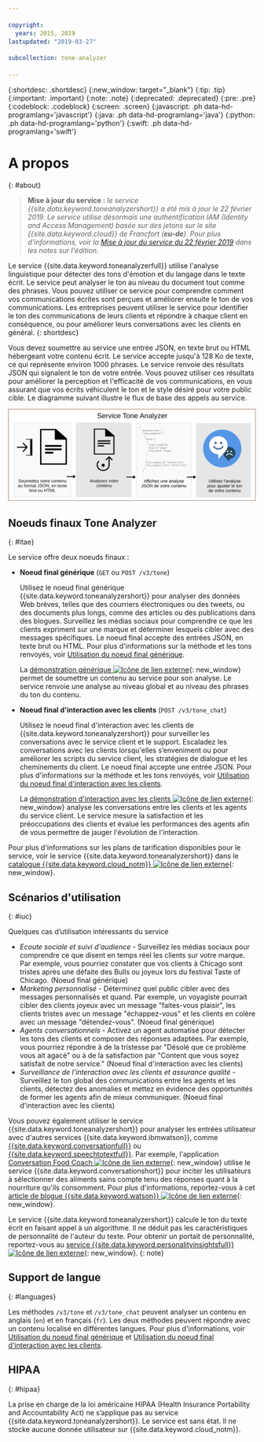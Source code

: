 ```yaml
---

copyright:
  years: 2015, 2019
lastupdated: "2019-03-27"

subcollection: tone-analyzer

---
```


{:shortdesc: .shortdesc}
{:new_window: target="_blank"}
{:tip: .tip}
{:important: .important}
{:note: .note}
{:deprecated: .deprecated}
{:pre: .pre}
{:codeblock: .codeblock}
{:screen: .screen}
{:javascript: .ph data-hd-programlang='javascript'}
{:java: .ph data-hd-programlang='java'}
{:python: .ph data-hd-programlang='python'}
{:swift: .ph data-hd-programlang='swift'}

# A propos
{: #about}

> **Mise à jour du service :** *le service {{site.data.keyword.toneanalyzershort}} a été mis à jour le 22 février 2019. Le service utilise désormais une authentification IAM (Identity and Access Management) basée sur des jetons sur le site {{site.data.keyword.cloud}} de Francfort (**eu-de**). Pour plus d'informations, voir la [Mise à jour du service du 22 février 2019](/docs/services/tone-analyzer?topic=tone-analyzer-rnrn#February2019) dans les notes sur l'édition.*

Le service {{site.data.keyword.toneanalyzerfull}} utilise l'analyse linguistique pour détecter des tons d'émotion et du langage dans le texte écrit. Le service peut analyser le ton au niveau du document tout comme des phrases. Vous pouvez utiliser ce service pour comprendre comment vos communications écrites sont perçues et améliorer ensuite le ton de vos communications. Les entreprises peuvent utiliser le service pour identifier le ton des communications de leurs clients et répondre à chaque client en conséquence, ou pour améliorer leurs conversations avec les clients en général.
{: shortdesc}

Vous devez soumettre au service une entrée JSON, en texte brut ou HTML hébergeant votre contenu écrit. Le service accepte jusqu'à 128 Ko de texte, ce qui représente environ 1000 phrases. Le service renvoie des résultats JSON qui signalent le ton de votre entrée. Vous pouvez utiliser ces résultats pour améliorer la perception et l'efficacité de vos communications, en vous assurant que vos écrits véhiculent le ton et le style désiré pour votre public cible. Le diagramme suivant illustre le flux de base des appels au service.

![Soumettez le contenu au service Tone Analyzer et utilisez les résultats pour améliorer vos communications.](images/tone-analyzer.svg)

## Noeuds finaux Tone Analyzer
{: #itae}

Le service offre deux noeuds finaux :

-   **Noeud final générique** (`GET` ou `POST /v3/tone`)

    Utilisez le noeud final générique {{site.data.keyword.toneanalyzershort}} pour analyser des données Web brèves, telles que des courriers électroniques ou des tweets, ou des documents plus longs, comme des articles ou des publications dans des blogues. Surveillez les médias sociaux pour comprendre ce que les clients expriment sur une marque et déterminer lesquels cibler avec des messages spécifiques. Le noeud final accepte des entrées JSON, en texte brut ou HTML. Pour plus d'informations sur la méthode et les tons renvoyés, voir [Utilisation du noeud final générique](/docs/services/tone-analyzer?topic=tone-analyzer-utgpe).

    La [démonstration générique ![Icône de lien externe](../../icons/launch-glyph.svg "Icône de lien externe")](https://tone-analyzer-demo.ng.bluemix.net/){: new_window} permet de soumettre un contenu au service pour son analyse. Le service renvoie une analyse au niveau global et au niveau des phrases du ton du contenu.
-   **Noeud final d'interaction avec les clients** (`POST /v3/tone_chat`)

    Utilisez le noeud final d'interaction avec les clients de {{site.data.keyword.toneanalyzershort}} pour surveiller les conversations avec le service client et le support. Escaladez les conversations avec les clients lorsqu'elles s’enveniment ou pour améliorer les scripts du service client, les stratégies de dialogue et les cheminements du client. Le noeud final accepte une entrée JSON. Pour plus d'informations sur la méthode et les tons renvoyés, voir [Utilisation du noeud final d'interaction avec les clients](/docs/services/tone-analyzer?topic=tone-analyzer-utco).

    La [démonstration d'interaction avec les clients ![Icône de lien externe](../../icons/launch-glyph.svg "Icône de lien externe")](https://customer-engagement-demo.ng.bluemix.net/){: new_window} analyse les conversations entre les clients et les agents du service client. Le service mesure la satisfaction et les préoccupations des clients et évalue les performances des agents afin de vous permettre de jauger l'évolution de l'interaction.

Pour plus d'informations sur les plans de tarification disponibles pour le service, voir le service {{site.data.keyword.toneanalyzershort}} dans le [catalogue {{site.data.keyword.cloud_notm}} ![Icône de lien externe](../../icons/launch-glyph.svg "Icône de lien externe")](https://{DomainName}/catalog/services/tone-analyzer){: new_window}.

## Scénarios d'utilisation
{: #iuc}

Quelques cas d’utilisation intéressants du service 

-   *Ecoute sociale et suivi d'audience* - Surveillez les médias sociaux pour comprendre ce que disent en temps réel les clients sur votre marque. Par exemple, vous pourriez constater que vos clients à Chicago sont tristes après une défaite des Bulls ou joyeux lors du festival Taste of Chicago. (Noeud final générique)
-   *Marketing personnalisé* - Déterminez quel public cibler avec des messages personnalisés et quand. Par exemple, un voyagiste pourrait cibler des clients joyeux avec un message "faites-vous plaisir", les clients tristes avec un message "échappez-vous" et les clients en colère avec un message "détendez-vous". (Noeud final générique)
-   *Agents conversationnels* - Activez un agent automatisé pour détecter les tons des clients et composer des réponses adaptées. Par exemple, vous pourriez répondre à de la tristesse par "Désolé que ce problème vous ait agacé" ou à de la satisfaction par "Content que vous soyez satisfait de notre service." (Noeud final d'interaction avec les clients)
-   *Surveillance de l'interaction avec les clients et assurance qualité* - Surveillez le ton global des communications entre les agents et les clients, détectez des anomalies et mettez en évidence des opportunités de former les agents afin de mieux communiquer. (Noeud final d'interaction avec les clients)

Vous pouvez également utiliser le service {{site.data.keyword.toneanalyzershort}} pour analyser les entrées utilisateur avec d'autres services {{site.data.keyword.ibmwatson}}, comme [{{site.data.keyword.conversationfull}}](https://{DomainName}/docs/services/conversation/index.html) ou [{{site.data.keyword.speechtotextfull}}](https://{DomainName}/docs/services/speech-to-text/index.html). Par exemple, l'application [Conversation Food Coach ![Icône de lien externe](../../icons/launch-glyph.svg "Icône de lien externe")](https://food-coach.ng.bluemix.net/){: new_window} utilise le service {{site.data.keyword.conversationshort}} pour inciter les utilisateurs à sélectionner des aliments sains compte tenu des réponses quant à la nourriture qu'ils consomment. Pour plus d'informations, reportez-vous à cet [article de blogue {{site.data.keyword.watson}} ![Icône de lien externe](../../icons/launch-glyph.svg "Icône de lien externe")](https://developer.ibm.com/watson/blog/2016/10/17/creating-a-compassionate-conversational-agent-using-watson-tone-analyzer-and-watson-conversation-services/){: new_window}.

Le service {{site.data.keyword.toneanalyzershort}} calcule le ton du texte écrit en faisant appel à un algorithme. Il ne déduit pas les caractéristiques de personnalité de l'auteur du texte. Pour obtenir un portait de personnalité, reportez-vous au [service {{site.data.keyword.personalityinsightsfull}} ![Icône de lien externe](../../icons/launch-glyph.svg "Icône de lien externe")](https://{DomainName}/docs/services/personality-insights/index.html){: new_window}.
{: note}

## Support de langue
{: #languages}

Les méthodes `/v3/tone` et `/v3/tone_chat` peuvent analyser un contenu en anglais (`en`) et en français (`fr`). Les deux méthodes peuvent répondre avec un contenu localisé en différentes langues. Pour plus d'informations, voir [Utilisation du noeud final générique](/docs/services/tone-analyzer?topic=tone-analyzer-utgpe) et [Utilisation du noeud final d'interaction avec les clients](/docs/services/tone-analyzer?topic=tone-analyzer-utco).

## HIPAA
{: #hipaa}

La prise en charge de la loi américaine HIPAA (Health Insurance Portability and Accountability Act) ne s’applique pas au service {{site.data.keyword.toneanalyzershort}}. Le service est sans état. Il ne stocke aucune donnée utilisateur sur {{site.data.keyword.cloud_notm}}. 
